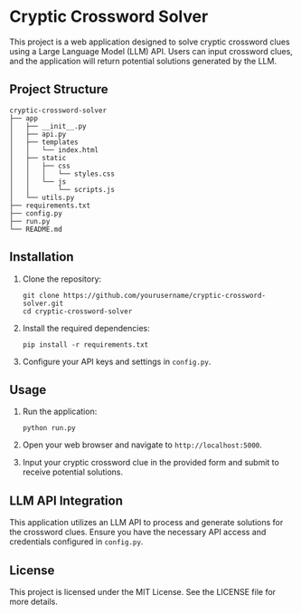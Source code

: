 # Cryptic Crossword Solver

This project is a web application designed to solve cryptic crossword clues using a Large Language Model (LLM) API. Users can input crossword clues, and the application will return potential solutions generated by the LLM.

## Project Structure

```
cryptic-crossword-solver
├── app
│   ├── __init__.py
│   ├── api.py
│   ├── templates
│   │   └── index.html
│   ├── static
│   │   ├── css
│   │   │   └── styles.css
│   │   └── js
│   │       └── scripts.js
│   └── utils.py
├── requirements.txt
├── config.py
├── run.py
└── README.md
```

## Installation

1. Clone the repository:
   ```
   git clone https://github.com/yourusername/cryptic-crossword-solver.git
   cd cryptic-crossword-solver
   ```

2. Install the required dependencies:
   ```
   pip install -r requirements.txt
   ```

3. Configure your API keys and settings in `config.py`.

## Usage

1. Run the application:
   ```
   python run.py
   ```

2. Open your web browser and navigate to `http://localhost:5000`.

3. Input your cryptic crossword clue in the provided form and submit to receive potential solutions.

## LLM API Integration

This application utilizes an LLM API to process and generate solutions for the crossword clues. Ensure you have the necessary API access and credentials configured in `config.py`.

## License

This project is licensed under the MIT License. See the LICENSE file for more details.